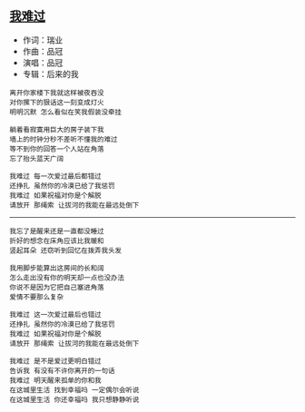 ## [我难过](http://changba.com/s/WBNQLhVpM0myLNsHgHL8Jw)

* 作词：瑞业
* 作曲：品冠
* 演唱：品冠
* 专辑：后来的我

```
离开你家楼下我就这样被夜吞没
对你摞下的狠话这一刻变成灯火
明明沉默 怎么看似在笑我假装没牵挂

躺着看寂寞用巨大的房子装下我
墙上的时钟分秒不差听不懂我的难过
等不到你的回答一个人站在角落
忘了抬头蓝天广阔

我难过 每一次爱过最后都错过
还挣扎 虽然你的冷漠已给了我惩罚
我难过 如果祝福对你是个解脱
请放开 那绳索 让拔河的我能在最远处倒下
```

---

```
我忘了是醒来还是一直都没睡过
折好的想念在床角应该比我暖和
竖起耳朵 还窃听到回忆在拨弄我头发

我用脚步能算出这房间的长和阔
怎么走出没有你的明天却一点也没办法
你说不是因为它把自己塞进角落
爱情不要那么复杂

我难过 这一次爱过最后也错过
还挣扎 虽然你的冷漠已给了我惩罚
我难过 如果祝福对你是个解脱
请放开 那绳索 让拔河的我能在最远处倒下

我难过 是不是爱过更明白错过
告诉我 有没有不许你离开的一句话
我难过 明天醒来孤单的你和我
在这城里生活 找到幸福吗 一定偶尔会听说
在这城里生活 你还幸福吗 我只想静静听说
```
